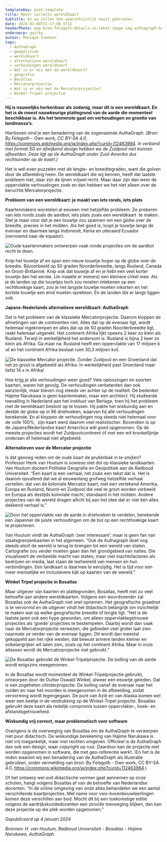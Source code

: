 ```yaml
---
templateKey: post.template
title: Meest correcte wereldkaart
Subtitle: En we zullen hem waarschijnlijk nooit gebruiken
date: 2024-01-04T21:17:06.571Z
headerPhoto: map-bron-felagoth-details-in-tekst-image-img-authagraph-beter-jpg-onderschrift-authagraph-beter
onderwerp: quirky
auteur: Monique Siemsen
tags:
  - AuthaGraph
  - geopolitiek
  - wereldkaart
  - alternatieve wereldkaart
  - verhoudingen wereldkaart
  - Wat is er mis met de wereldkaart?
  - geografie
  - Bosatlas
  - Mercatorprojectie
  - Wat is er mis met de Mercatorprojectie?
  - Winkel Tripel projectie
---
```

**Hij is nauwelijks herkenbaar als zodanig, maar dit is een wereldkaart. En het is de meest nauwkeurige plattegrond van de aarde die momenteel beschikbaar is. Als het tenminste gaat om verhoudingen en grootte van landmassa’s.**

Hierboven vind je een benadering van de zogenaamde AuthaGraph. (*Bron: By Felagoth - Own work, CC BY-SA 4.0, https://commons.wikimedia.org/w/index.php?curid=112463984. I﻿n verband met format SG en afwijkend design hebben we de Zuidpool niet kunnen afbeelden. Deze ligt op de AuthaGraph onder Zuid-Amerika dus rechtsonder op de kaart.)*

Het is wél even puzzelen met de lengte- en breedtegraden, want die golven door de afbeelding heen. De wereldkaart die wij kennen, heeft dat laatste probleem niet, daar zijn de lijnen vrijwel recht. Maar daar zijn dan weer de oppervlakte verhoudingen zoek en dan hebben we het niet alleen over de beruchte Mercatorprojectie.

**Probleem van een wereldkaart: je maakt van iets ronds, iets plats**

Kaartenmakers worstelen al eeuwen met hetzelfde probleem. Ze proberen van iets ronds zoals de aardbol, iets plats zoals een wereldkaart  te maken. Stel je maar voor dat je een touwtje zou spannen om een globe over de breedte, precies in het midden. Als het goed is, loopt je touwtje langs de evenaar en daarmee langs Indonesië, Kenia en uiteraard Ecuador (vernoemd naar de equator). 

![Oude kaartenmakers ontwierpen vaak ronde projecties om de aardbol recht te doen. ](/img/authagraph-ouderwets.png "Pixabay.com")

Knip het touwtje af en span een nieuw touwtje hoger op de globe over de breedte. Bijvoorbeeld op 50 graden Noorderbreedte, langs Rusland, Canada en Groot-Brittannië. Knip ook dat touwtje af en je hebt een veel korter touwtje dan het eerste. (Je maakte er immers) een kleinere cirkel mee. Als je de landen op die touwtjes toch zou moeten intekenen op een rechthoekige kaart, zou je het langste touwtje moeten inkorten en het kortste touwtje een eind moeten oprekken. En de landen die er langs liggen ook. 

**Japans-Nederlands alternatieve wereldkaart: AuthaGraph**

Dat is het probleem van de klassieke Mercatorprojectie. Daarom kloppen de afmetingen van de continenten niet. Alles dat op de evenaar ligt, wordt helemaal ingekrompen en alles dat op de 50 graden Noorderbreedte ligt, raakt helemaal uitgerekt. Het continent Afrika lijkt opeens 2 keer zo klein als Rusland. Terwijl in werkelijkheid het andersom is: Rusland is bijna 2 keer zo klein als Afrika. Ga maar na: Rusland heeft een oppervlakte van 17 miljoen k㎡ en het continent Afrika beslaat ruim 30,3 miljoen k㎡.

![De klassieke Mercator projectie. Zonder Zuidpool en een Groenland dat net zo groot is afgebeeld als Afrika. In werkelijkheid past Groenland maar liefst 14 x in Afrika! ](/img/authagraph-mercator.jpg "Pixabay.com")

Hoe krijg je alle verhoudingen weer goed? Vele oplossingen en soorten kaarten, waren het gevolg. De verhoudingen verbeterden dan ook aanzienlijk, maar bleven nog steeds ver achter op de realiteit. De bedenker Hajime Narukawa is geen kaartenmaker, maar een architect. Hij studeerde toevalling in Nederland aan het instituut van Berlage, toen hij het probleem met de wereldkaart besloot op te lossen. Hij pakte het wiskundig aan en deelde de globe op in 96 driehoeken, waarvan hij alle verhoudingen berekende. En al kloppen de verhoudingen nog steeds niet helemaal voor de volle 100%,  zijn kaart werd daarom veel realistischer. Bovendien is op de Japans/Nederlandse kaart Antarctica wél goed opgenomen. Op de meeste projecties wordt het Zuidpoolcontinent óf met een wit kronkellijntje onderaan óf helemaal niet afgebeeld. 

**Alternatieven voor de Mercator projectie**

Is dat genoeg reden om de oude kaart de prullenbak in te smijten? Professor Henk van Houtum is sowieso niet dol op klassieke landkaarten. Van Houtum doceert Politieke Geografie en Geopolitiek aan de Radboud Universiteit. “Een kaart is een verhaal, net zoals een tekst dat is. Het is daarom opvallend dat we al eeuwenlang grofweg hetzelfde verhaal vertellen: dat van de koloniale Mercator kaart, met een vertekend Amerika, Europa en Rusland, Noord-en Zuidpool die veel te groot worden verbeeld en Europa als destijds koloniale macht, standaard in het midden. Andere projecties van de wereld dragen allicht bij aan het idee dat er niet één alles dekkend verhaal is.”

![Door het oppervlakte van de aarde in driehoeken te verdelen, berekende een Japanner de juiste verhoudingen om de bol op een rechthoekige kaart te projecteren.](/img/authagraph-driehoek.jpg "Pixabay.com")

Van Houtum vindt de AuthaGraph ‘zeer interessant’, maar is geen fan van staatsgrenzenkaarten in het algemeen. “Ook de Authagraph doet nog steeds alsof de wereld is terug te brengen tot een wereld van staten. Cartografie zou verder moeten gaan dan het grondgebied van naties. Die visualiseert de verbeelde macht van staten, maar niet machtsfactoren als bedrijven en media, laat staan de leefwereld van mensen en hun verbindingen. Een landkaart is daarmee te eenzijdig. Het is tijd voor een meer menselijke en inclusievere kijk op kaarten van de wereld.”

**Winkel Tripel projectie in Bosatlas**

Maar uitgever van kaarten en plattegronden, Bosatlas, heeft niet zo veel behoefte aan andere wereldkaarten. Volgens een woordvoerder zal Bosatlas ook de AuthaGraph niet snel opnemen. Het geografische graadnet is te vervormd en de uitgever vindt het didactisch belangrijk om inzichtelijk te maken wat op welke geografische breedte of lengte ligt. “Het is de laatste jaren ook een hype geworden, om alleen oppervlaktegetrouwe projecties als ‘goede’ projecties te bestempelen. Daarbij wordt dan vaak naar de Mercatorprojectie verwezen, die gebieden veel groter laat zien naarmate ze verder van de evenaar liggen. Dit wordt dan meestal gekoppeld aan het rijke westen, dat bewust armere landen kleiner en onbelangrijker wil laten zien, zoals op het continent Afrika. Maar in onze atlassen wordt de Mercatorprojectie niet gebruikt.”

![De Bosatlas gebruikt de Winkel-Tripelprojectie. De bolling van de aarde wordt enigszins meegenomen. ](/img/authagraph-bosatlas.png "Pixabay.com")

In de Bosatlas wordt momenteel de Winkel-Tripelprojectie gebruikt, ontworpen door de Duitse Oswald Winkel, alweer een eeuwtje geleden. Dat is een zogeheten cilinderprojectie. De bolling vanaf de evenaar naar het zuiden en naar het noorden is meegenomen in de afbeelding, zodat vervorming wordt tegengegaan. De punt van Azië en van Alaska komen wel weer een beetje in de verdrukking op de Winkel-Tripel projectie. Bosatlas gebruikt deze kaart als redelijk compromis tussen oppervlakte-, hoek- en afstandsgetrouwheid.

**Wiskundig vrij correct, maar problematisch voor software**

Overigens is de overweging van Bosatlas om de AuthaGraph te verwerpen niet puur didactisch. De wiskundige berekening van Hajime Narukawa is niet vrij toegankelijk, maar met rechten omgeven. Officieel is de AuthaGraph dan ook een design, waar copyright op rust. Daardoor kan de projectie niet worden opgenomen in software, die met geo-referentie werkt. (En het is de reden waarom wij een benadering van de AuthaGraph als illustratie gebruiken, onder vermelding van bron: By Felagoth - Own work, CC BY-SA 4.0, https://commons.wikimedia.org/w/index.php?curid=112463984.)

Of het ontwerp wel ooit didactische vormen gaat aannemen op onze scholen, hangt volgens Bosatlas af van de behoefte van Nederlandse docenten. “In de online omgeving van onze atlas behandelen we een aantal verschillende kaartprojecties. Met name voor vwo-bovenbouwleerlingen komen deze verschillen aan bod. Mocht dit bij een toekomstige editie volgens de aardrijkskundedocenten een zinvolle toevoeging blijken, dan kan deze projectie op die plek worden opgenomen.”

*Gepubliceerd op 4 januari 2024*

*Bronnen: H. van Houtum, Radboud Universiteit - Bosatlas - Hajime Narukawa, AuthaGraph*
